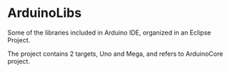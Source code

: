 ArduinoLibs
============

Some of the libraries included in Arduino IDE, organized in an Eclipse Project.

The project contains 2 targets, Uno and Mega, and refers to ArduinoCore project. 

